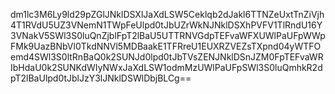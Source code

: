 dm1lc3M6Ly9ld29pZGlJNklDSXlJaXdLSW5Ceklqb2dJakl6TTNZeUxtTnZiVjh4T1RVdU5UZ3VNemN1TWpFeUlpd0tJbUZrWkNJNklDSXhPVFV1TlRndU16Y3VNakV5SWl3S0luQnZjblFpT2lBaU5UTTRNVGdpTEFvaWFXUWlPaUFpWWpFMk9UazBNbVl0TkdNNVl5MDBaakE1TFRreU1EUXRZVEZsTXpnd04yWTFOemd4SWl3S0ltRnBaQ0k2SUNJd0lpd0tJbTVsZENJNklDSnJZM0FpTEFvaWRIbHdaU0k2SUNKdWIyNWxJaXdLSW1odmMzUWlPaUFpSWl3S0luQmhkR2dpT2lBaUlpd0tJblJzY3lJNklDSWlDbjBLCg==
